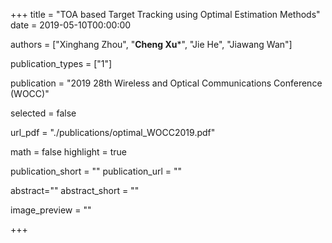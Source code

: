 +++
title = "TOA based Target Tracking using Optimal Estimation Methods"
date = 2019-05-10T00:00:00

authors = ["Xinghang Zhou", "**Cheng Xu***", "Jie He", "Jiawang Wan"]

publication_types = ["1"]

publication = "2019 28th Wireless and Optical Communications Conference (WOCC)"

selected = false 

url_pdf = "./publications/optimal_WOCC2019.pdf"

math = false
highlight = true

publication_short = ""
publication_url = ""


abstract=""
abstract_short = ""

image_preview = ""

+++

